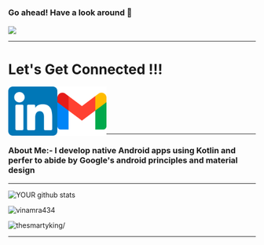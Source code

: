 ### Go ahead! Have a look around 👋

<a href=https://github.com/vinamra434> <img align="center" src="https://github.com/vinamra434/vinamra434/raw/master/mygif.gif"></img></a> 

---

# Let's Get Connected !!!

<a href=https://www.linkedin.com/in/vinamra434> <img align="left" src="https://github.com/vinamra434/vinamra434/blob/master/linkedin.png" width="100" height="100"></img></a>

<a href=mailto:vinamrasaxena434@gmail.com> <img align="left" src="https://github.com/vinamra434/vinamra434/blob/master/gmail.png" width="100" height="100"></img></a> <br><br />

<br><br />

---

#### <h3>About Me:- I develop native Android apps using Kotlin and perfer to abide by Google's android principles and material design  </h3> 

---

![YOUR github stats](https://github-readme-stats.vercel.app/api/?username=vinamra434&show_icons=true&title_color=ffffff&icon_color=ffffff&text_color=ff8100&bg_color=151515)
<p><img src="https://github-readme-stats.vercel.app/api/top-langs/?username=vinamra434&layout=compact&hide=html" alt="vinamra434" /></p>

<p align="left"> <img src=https://komarev.com/ghpvc/?username=vinamra434&style=flat-square alt=thesmartyking/> </p>

---
